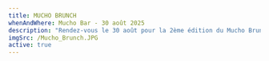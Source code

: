 ```yaml
---
title: MUCHO BRUNCH
whenAndWhere: Mucho Bar - 30 août 2025
description: "Rendez-vous le 30 août pour la 2ème édition du Mucho Brunch!\nViens découvrir notre carte de Brunch, profiter du soleil et de la musique entre 11:00 et 15:00. Pas de forfait, pas de combo, c'est à la carte et tu choisis!\n\nGREEN CHILI SHAKSHUKA\t\t\t\t22.00\nÉpinards & poireaux · oeufs pochés · sauce piment maison\ntresse à l’huile d’olive maison\nSupplément merguez +CHF 3.-\n\nBOREKA\t\t18.00\nPâte briochée au sésame · gruyère · feta · oeufs durs · sauce piment maison\nsalade de tomate aux oignons et aux herbes\n\nHOMEMADE GRANOLA BOWL\t\t\t\t15.00\nYaourt grec · granola maison miel/amandes/fleur de sel\ncompote de groseille maison\n\nHONEY FRENCH TOAST\t\t\t\t17.00\nPain perdu au miel · mascarpone fouetté\ncompote de mûres maison\n\nCINNAMON ROLL\t\t5.00\nSucre · cannelle · cardamome\n\nCROISSANTS BRIOCHÉS\t\t\t\t5.00\nChocolat · cannelle\n"
imgSrc: /Mucho_Brunch.JPG
active: true
---
```


